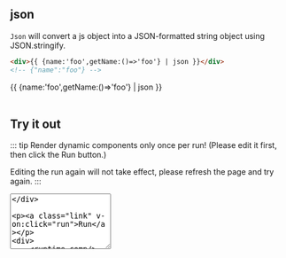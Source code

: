 <script>
    import Vue from 'vue'
    import EasyFilter from 'easy-filter'
    import '@style/style.scss'
    Vue.use(EasyFilter)
    const bus = new Vue()
    Vue.component('runtime-comp',(resolve)=>bus.$on('run',resolve))
    export default {
        data(){
            return {
                arr: [1, 2, 3, 4, 5],
                code:`{
        template:\`
        <div>
            {{ {name:'foo',getName:()=>'foo'} | json }}
        </div>\`
    }`
            }
        },
        methods:{
          run(){
              bus.$emit('run', eval(`(function(){ return ${this.code} })()`))
          },
          reload(){
              window.location.reload()
          }
        }  
    }
</script>
## json

`Json` will convert a js object into a JSON-formatted string object using JSON.stringify.

```html
<div>{{ {name:'foo',getName:()=>'foo'} | json }}</div>
<!-- {"name":"foo"} -->
```
<div>{{ {name:'foo',getName:()=>'foo'} | json }}</div>
<br/>

## Try it out


::: tip
Render dynamic components only once per run! (Please edit it first, then click the Run button.)

Editing the run again will not take effect, please refresh the page and try again.
:::

<div>
   <textarea style="height:100px" v-model="code"/>
</div>

<a class="link" v-on:click="run">Run</a>

<div>
    <runtime-comp/>
</div>

<a class="link" v-on:click="reload">Reload</a>
